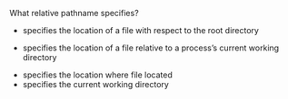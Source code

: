 What relative pathname specifies?
* specifies the location of a file with respect to the root directory
+ specifies the location of a file relative to a process’s current working directory 
* specifies the location where file located
* specifies the current working directory


